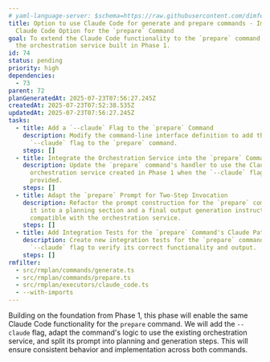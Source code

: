 ```yaml
---
# yaml-language-server: $schema=https://raw.githubusercontent.com/dimfeld/llmutils/main/schema/rmplan-plan-schema.json
title: Option to use Claude Code for generate and prepare commands - Implement
  Claude Code Option for the `prepare` Command
goal: To extend the Claude Code functionality to the `prepare` command, reusing
  the orchestration service built in Phase 1.
id: 74
status: pending
priority: high
dependencies:
  - 73
parent: 72
planGeneratedAt: 2025-07-23T07:56:27.245Z
createdAt: 2025-07-23T07:52:38.535Z
updatedAt: 2025-07-23T07:56:27.245Z
tasks:
  - title: Add a `--claude` Flag to the `prepare` Command
    description: Modify the command-line interface definition to add the new boolean
      `--claude` flag to the `prepare` command.
    steps: []
  - title: Integrate the Orchestration Service into the `prepare` Command
    description: Update the `prepare` command's handler to use the Claude Code
      orchestration service created in Phase 1 when the `--claude` flag is
      provided.
    steps: []
  - title: Adapt the `prepare` Prompt for Two-Step Invocation
    description: Refactor the prompt construction for the `prepare` command to split
      it into a planning section and a final output generation instruction,
      compatible with the orchestration service.
    steps: []
  - title: Add Integration Tests for the `prepare` Command's Claude Path
    description: Create new integration tests for the `prepare` command with the
      `--claude` flag to verify its correct functionality and output.
    steps: []
rmfilter:
  - src/rmplan/commands/generate.ts
  - src/rmplan/commands/prepare.ts
  - src/rmplan/executors/claude_code.ts
  - --with-imports
---
```


Building on the foundation from Phase 1, this phase will enable the same Claude Code functionality for the `prepare` command. We will add the `--claude` flag, adapt the command's logic to use the existing orchestration service, and split its prompt into planning and generation steps. This will ensure consistent behavior and implementation across both commands.
